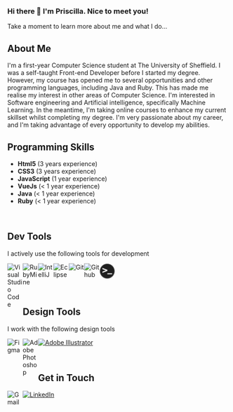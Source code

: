 ###  Hi there 👋 I'm Priscilla. Nice to meet you!
Take a moment to learn more about me and what I do...


## About Me
I'm a first-year Computer Science student at The University of Sheffield. I was a self-taught Front-end Developer before I started my degree. However, my course has opened me to several opportunities and other programming languages, including Java and Ruby. This has made me realise my interest in other areas of Computer Science. I'm interested in Software engineering and Artificial intelligence, specifically Machine Learning. In the meantime, I'm taking online courses to enhance my current skillset whilst completing my degree. I'm very passionate about my career, and I'm taking advantage of every opportunity to develop my abilities. 

## Programming Skills
- **Html5** (3 years experience) 
- **CSS3** (3 years experience) 
- **JavaScript** (1 year experience)
- **VueJs** (< 1 year experience)  
- **Java** (< 1 year experience) 
- **Ruby** (< 1 year experience) 

<br/>

## Dev Tools
I actively use the following tools for development

[<img align="left" alt="Visual Studio Code" width="35px" src="https://upload.wikimedia.org/wikipedia/commons/thumb/9/9a/Visual_Studio_Code_1.35_icon.svg/2048px-Visual_Studio_Code_1.35_icon.svg.png" />][vscode]
[<img align="left" alt="RubyMine" width="35px" src="https://resources.jetbrains.com/storage/products/rubymine/img/meta/rubymine_logo_300x300.png" />][rubymine]
[<img align="left" alt="IntelliJ" width="35px" src="https://upload.wikimedia.org/wikipedia/commons/thumb/9/9c/IntelliJ_IDEA_Icon.svg/1200px-IntelliJ_IDEA_Icon.svg.png" />][intellij]
[<img align="left" alt="Eclipse" width="35px" src="https://cdn.freebiesupply.com/logos/large/2x/eclipse-11-logo-png-transparent.png" />][eclipse]
[<img align="left" alt="Git" width="35px" src="https://git-scm.com/images/logos/downloads/Git-Icon-1788C.png" />][git]
[<img align="left" alt="Github" width="35px" src="https://upload.wikimedia.org/wikipedia/commons/9/91/Octicons-mark-github.svg" />][github]
<img alt="Terminal" width="35px" src="https://raw.githubusercontent.com/github/explore/80688e429a7d4ef2fca1e82350fe8e3517d3494d/topics/terminal/terminal.png" />

<br/>

## Design Tools
I work with the following design tools 

[<img align="left" alt="Figma" width="35px" height="35px" src="https://upload.wikimedia.org/wikipedia/commons/3/33/Figma-logo.svg" />][figma]
[<img align="left" alt="Adobe Photoshop" width="35px" src="https://upload.wikimedia.org/wikipedia/commons/thumb/a/af/Adobe_Photoshop_CC_icon.svg/1200px-Adobe_Photoshop_CC_icon.svg.png" />][photoshop]
[<img alt="Adobe Illustrator" width="35px" src="https://upload.wikimedia.org/wikipedia/commons/thumb/f/fb/Adobe_Illustrator_CC_icon.svg/640px-Adobe_Illustrator_CC_icon.svg.png" />][illustrator]

<br/>

## Get in Touch 
[<img align="left" alt="Gmail" width="35px" height="35px" src="https://upload.wikimedia.org/wikipedia/commons/thumb/7/7e/Gmail_icon_%282020%29.svg/640px-Gmail_icon_%282020%29.svg.png" />][email]
[<a href="https://www.linkedin.com/in/priscilla-emasoga-211617100"><img alt="LinkedIn" width="35px" src="https://cdn-icons-png.flaticon.com/512/174/174857.png" /></a>][linkedin]


<!--LINKS-->
[vscode]: https://code.visualstudio.com/
[intellij]: https://www.jetbrains.com/help/idea/discover-intellij-idea.html
[eclipse]: https://www.eclipse.org/ide/
[rubymine]: https://www.jetbrains.com/ruby/features/
[git]: https://git-scm.com
[github]: https://github.com


[figma]: https://www.figma.com/about/
[photoshop]: https://www.adobe.com/uk/products/photoshop.html
[illustrator]: https://www.adobe.com/uk/products/illustrator.html

[email]: mailto:priscillaemasoga@gmail.com
[linkedin]: https://www.linkedin.com/in/priscilla-emasoga

